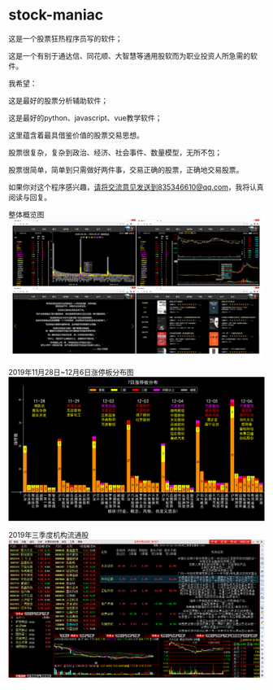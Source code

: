 # stock-maniac
这是一个股票狂热程序员写的软件；

这是一个有别于通达信、同花顺、大智慧等通用股软而为职业投资人所急需的软件。

我希望：

这是最好的股票分析辅助软件；

这是最好的python、javascript、vue教学软件；

这里蕴含着最具借鉴价值的股票交易思想。


股票很复杂，复杂到政治、经济、社会事件、数量模型，无所不包；

股票很简单，简单到只需做好两件事，交易正确的股票，正确地交易股票。

如果你对这个程序感兴趣，请将交流意见发送到835346610@qq.com，我将认真阅读与回复。

整体概览图
![整体概览图](https://github.com/tailailcc/stock-maniac/blob/master/whole.png)

2019年11月28日~12月6日涨停板分布图
![2019年11月28日~12月6日涨停板分布图](https://github.com/tailailcc/stock-maniac/blob/master/2019-11-28.png)

2019年三季度机构流通股
![2019年三季度机构流通股](https://github.com/tailailcc/stock-maniac/blob/master/2019%E6%9C%BA%E6%9E%84%E4%B8%89%E5%AD%A3%E5%BA%A6%E6%B5%81%E9%80%9A%E8%82%A11224.png)
